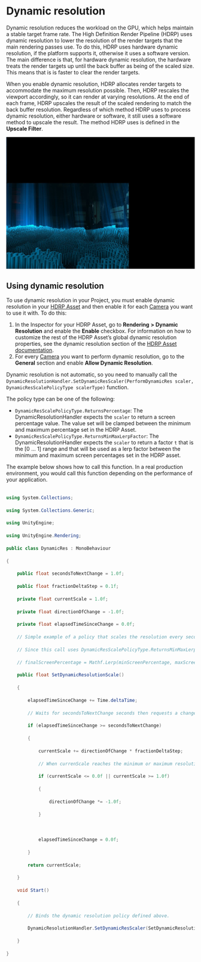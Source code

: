 # Dynamic resolution

Dynamic resolution reduces the workload on the GPU, which helps maintain a stable target frame rate. The High Definition Render Pipeline (HDRP) uses dynamic resolution to lower the resolution of the render targets that the main rendering passes use. To do this, HDRP uses hardware dynamic resolution, if the platform supports it, otherwise it uses a software version. The main difference is that, for hardware dynamic resolution, the hardware treats the render targets up until the back buffer as being of the scaled size. This means that is is faster to clear the render targets.

When you enable dynamic resolution, HDRP allocates render targets to accommodate the maximum resolution possible. Then, HDRP rescales the viewport accordingly, so it can render at varying resolutions. At the end of each frame, HDRP upscales the result of the scaled rendering to match the back buffer resolution. Regardless of which method HDRP uses to process dynamic resolution, either hardware or software, it still uses a software method to upscale the result. The method HDRP uses is defined in the **Upscale Filter**. 

![](Images/DynamicResolution1.png)

## Using dynamic resolution

To use dynamic resolution in your Project, you must enable dynamic resolution in your [HDRP Asset](HDRP-Asset.md) and then enable it for each [Camera](HDRP-Camera.md) you want to use it with. To do this:

1. In the Inspector for your HDRP Asset, go to **Rendering** **> Dynamic Resolution** and enable the **Enable** checkbox. For information on how to customize the rest of the HDRP Asset’s global dynamic resolution properties, see the dynamic resolution section of the [HDRP Asset documentation](HDRP-Asset.md#DynamicResolution).
2. For every [Camera](HDRP-Camera.md) you want to perform dynamic resolution, go to the **General** section and enable **Allow Dynamic Resolution**.

Dynamic resolution is not automatic, so you need to manually call the `DynamicResolutionHandler.SetDynamicResScaler(PerformDynamicRes scaler, DynamicResScalePolicyType scalerType)` function. 

The policy type can be one of the following:

- `DynamicResScalePolicyType.ReturnsPercentage`:  The DynamicResolutionHandler expects the `scaler` to return a screen percentage value. The value set will be clamped between the minimum and maximum percentage set in the HDRP Asset.
- `DynamicResScalePolicyType.ReturnsMinMaxLerpFactor`:  The DynamicResolutionHandler expects the `scaler` to return a factor `t` that is the [0 ... 1] range and that will be used as a lerp factor between the minimum and maximum screen percentages set in the HDRP asset.

The example below shows how to call this function. In a real production environment, you would call this function depending on the performance of your application.




```c#

using System.Collections;

using System.Collections.Generic;

using UnityEngine;

using UnityEngine.Rendering;

public class DynamicRes : MonoBehaviour

{

    public float secondsToNextChange = 1.0f;

    public float fractionDeltaStep = 0.1f;

    private float currentScale = 1.0f;

    private float directionOfChange = -1.0f;

    private float elapsedTimeSinceChange = 0.0f;

    // Simple example of a policy that scales the resolution every secondsToNextChange seconds. 

    // Since this call uses DynamicResScalePolicyType.ReturnsMinMaxLerpFactor, HDRP uses currentScale in the following context:

    // finalScreenPercentage = Mathf.Lerp(minScreenPercentage, maxScreenPercentage, currentScale);

    public float SetDynamicResolutionScale()

    {

        elapsedTimeSinceChange += Time.deltaTime;

        // Waits for secondsToNextChange seconds then requests a change of resolution.

        if (elapsedTimeSinceChange >= secondsToNextChange)

        {

            currentScale += directionOfChange * fractionDeltaStep;

            // When currenScale reaches the minimum or maximum resolution, this switches the direction of resolution change.

            if (currentScale <= 0.0f || currentScale >= 1.0f)

            {

                directionOfChange *= -1.0f;

            }

            

            elapsedTimeSinceChange = 0.0f;

        }

        return currentScale;

    }

    void Start()

    {

        // Binds the dynamic resolution policy defined above.

        DynamicResolutionHandler.SetDynamicResScaler(SetDynamicResolutionScale, DynamicResScalePolicyType.ReturnsMinMaxLerpFactor);

    }

}
```
